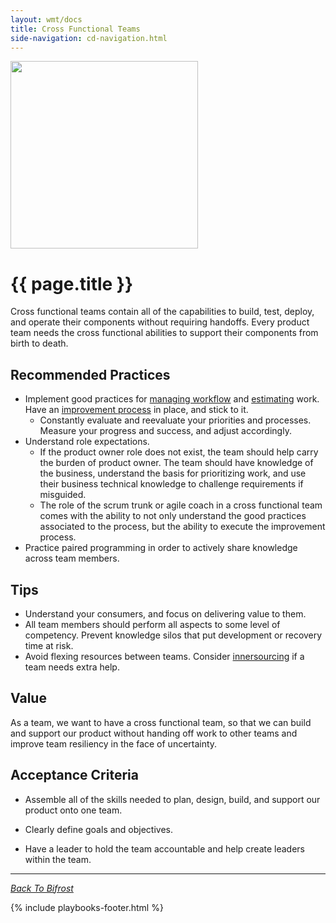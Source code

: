 ```yaml
---
layout: wmt/docs
title: Cross Functional Teams
side-navigation: cd-navigation.html
---
```


<img src="/assets/img/devops-dojo-motto.png" class="img-responsive" width="300px" />

# {{ page.title }}

Cross functional teams contain all of the capabilities to build, test, deploy,
and operate their components without requiring handoffs. Every product team
needs the cross functional abilities to support their components from birth to
death.

## Recommended Practices

- Implement good practices for [managing workflow](./workflow-management/index.html) and
  [estimating](./work-decomposition/complexity-workbreakdown.html) work. Have an [improvement
  process](./improvement-cadence.html) in place, and stick to it.
  - Constantly evaluate and reevaluate your priorities and processes. Measure
    your progress and success, and adjust accordingly.
- Understand role expectations.
  - If the product owner role does not exist, the team should help carry the
    burden of product owner. The team should have knowledge of the business,
    understand the basis for prioritizing work, and use their business technical
    knowledge to challenge requirements if misguided.
  - The role of the scrum trunk or agile coach in a cross functional team comes
    with the ability to not only understand the good practices associated to the
    process, but the ability to execute the improvement process.
- Practice paired programming in order to actively share knowledge across team members.

## Tips

- Understand your consumers, and focus on delivering value to them.
- All team members should perform all aspects to some level of competency.
  Prevent knowledge silos that put development or recovery time at risk.
- Avoid flexing resources between teams. Consider
  [innersourcing](./tech-tips/innersource.html) if a team needs extra help.

## Value

As a team, we want to have a cross functional team, so that we can build and support our product without handing off work to other teams and improve team resiliency in the face of uncertainty.

## Acceptance Criteria

- Assemble all of the skills needed to plan, design, build, and support our product onto one team.

- Clearly define goals and objectives.

- Have a leader to hold the team accountable and help create leaders within the
  team.

---

_[Back To Bifrost](../index.html)_

{% include playbooks-footer.html %}
